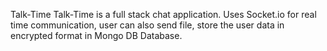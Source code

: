 Talk-Time
Talk-Time is a full stack chat application. Uses Socket.io for real time communication, user can also send file, store the user data in encrypted format in Mongo DB Database. 
